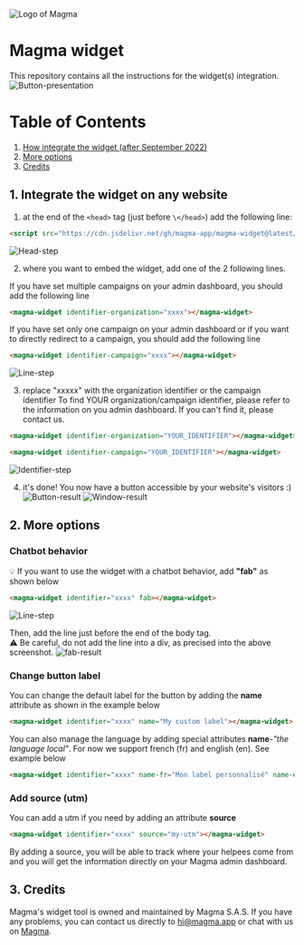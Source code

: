 ![Logo of Magma](https://magma-assets.s3.eu-west-3.amazonaws.com/banner_magma.png)


# Magma widget

This repository contains all the instructions for the widget(s) integration.
![Button-presentation](https://magma-assets.s3.eu-west-3.amazonaws.com/widget-image.png)

# Table of Contents
1. [How integrate the widget (after September 2022)](#current-version)
2. [More options](#more-options)
4. [Credits](#credits)

## 1. Integrate the widget on any website  <a name="current-version"></a>

1. at the end of the `<head>` tag (just before `\</head>`) add the following line:

```html
<script src="https://cdn.jsdelivr.net/gh/magma-app/magma-widget@latest/src/widget-v3.min.js" type="text/javascript"></script>
```

![Head-step](https://magma-assets.s3.eu-west-3.amazonaws.com/script+head+v3.png)

2. where you want to embed the widget, add one of the 2 following lines.

If you have set multiple campaigns on your admin dashboard, you should add the following line

```html
<magma-widget identifier-organization="xxxx"></magma-widget>
```

If you have set only one campaign on your admin dashboard or if you want to directly redirect to a campaign, you should add the following line
```html
<magma-widget identifier-campaign="xxxx"></magma-widget>
```

![Line-step](https://magma-assets.s3.eu-west-3.amazonaws.com/v3+with+identifier.png)

3. replace "xxxxx" with the organization identifier or the campaign identifier
To find YOUR organization/campaign identifier, please refer to the information on you admin dashboard. If you can't find it, please contact us.
```html
<magma-widget identifier-organization="YOUR_IDENTIFIER"></magma-widget>
```
```html
<magma-widget identifier-campaign="YOUR_IDENTIFIER"></magma-widget>
```
![Identifier-step](https://magma-assets.s3.eu-west-3.amazonaws.com/v3+final+identifier.png)

4. it's done! You now have a button accessible by your website's visitors :)
![Button-result](https://magma-assets.s3.eu-west-3.amazonaws.com/widget-instruction5-exemple.png)
![Window-result](https://magma-assets.s3.eu-west-3.amazonaws.com/widget-instruction4.png)

## 2. More options <a name="more-options"></a>

### Chatbot behavior

💡 If you want to use the widget with a chatbot behavior, add **"fab"** as shown below

```html
<magma-widget identifier="xxxx" fab></magma-widget>
```

![Line-step](https://magma-assets.s3.eu-west-3.amazonaws.com/widget-instruction2-fab.PNG)

Then, add the line just before the end of the body tag. \
⚠️ Be careful, do not add the line into a div, as precised into the above screenshot.
![fab-result](https://magma-assets.s3.eu-west-3.amazonaws.com/widget-option-1-exemple.png)

### Change button label

You can change the default label for the button by adding the **name** attribute as shown in the example below

```html
<magma-widget identifier="xxxx" name="My custom label"></magma-widget>
```

You can also manage the language by adding special attributes **name**-*"the language local"*.
For now we support french (fr) and english (en). See example below

```html
<magma-widget identifier="xxxx" name-fr="Mon label personnalisé" name-en="My custom label"></magma-widget>
```

### Add source (utm)

You can add a utm if you need by adding an attribute **source**

```html
<magma-widget identifier="xxxx" source="my-utm"></magma-widget>
```
By adding a source, you will be able to track where your helpees come from and you will get the information directly on your Magma admin dashboard.

## 3. Credits <a name="credits"></a>

Magma's widget tool is owned and maintained by Magma S.A.S. If you have any problems, you can contact us directly to [hi@magma.app](mailto:hi@magma.app) or chat with us on [Magma](https://www.magma.app/).
